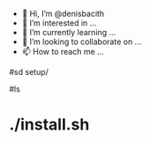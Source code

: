 - 👋 Hi, I’m @denisbacith
- 👀 I’m interested in ...
- 🌱 I’m currently learning ...
- 💞️ I’m looking to collaborate on ...
- 📫 How to reach me ...

<!---
denisbacith/denisbacith is a ✨ special ✨ repository because its `README.md` (this file) appears on your GitHub profile.
You can click the Preview link to take a look at your changes.
--->#sd setup/
#ls
# ./install.sh
